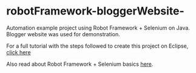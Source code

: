 # robotFramework-bloggerWebsite-
Automation example project using Robot Framework + Selenium on Java. Blogger website was used for demonstration.

For a full tutorial with the steps followed to create this project on Eclipse, <a href="https://www.linkedin.com/pulse/create-project-using-eclipsemavenseleniumrobot-framework-miguel/">click here</a>

Also read about Robot Framework + Selenium basics <a href="https://www.linkedin.com/pulse/robot-framework-selenium-automation-basics-patricia-miguel-1">here</a>.
